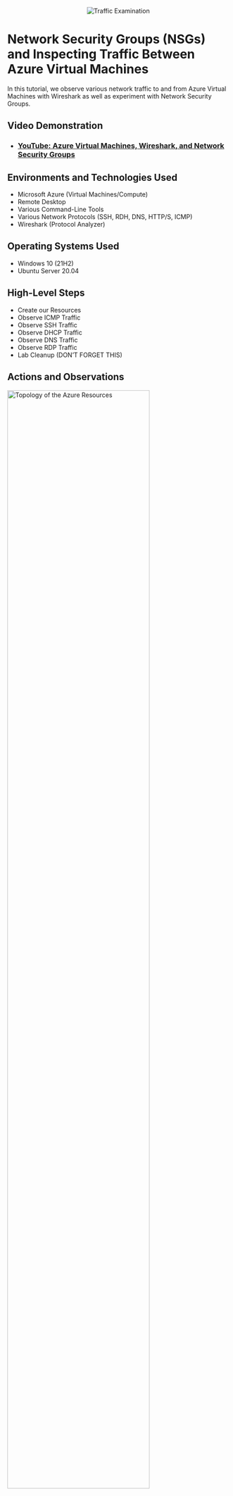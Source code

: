 <p align="center">
<img src="https://i.imgur.com/Ua7udoS.png" alt="Traffic Examination"/>
</p>

<h1>Network Security Groups (NSGs) and Inspecting Traffic Between Azure Virtual Machines</h1>
In this tutorial, we observe various network traffic to and from Azure Virtual Machines with Wireshark as well as experiment with Network Security Groups. <br />


<h2>Video Demonstration</h2>

- ### [YouTube: Azure Virtual Machines, Wireshark, and Network Security Groups](https://www.youtube.com/watch?v=LO3A44PRJj8)
<h2>Environments and Technologies Used</h2>

- Microsoft Azure (Virtual Machines/Compute)
- Remote Desktop
- Various Command-Line Tools
- Various Network Protocols (SSH, RDH, DNS, HTTP/S, ICMP)
- Wireshark (Protocol Analyzer)

<h2>Operating Systems Used </h2>

- Windows 10 (21H2)
- Ubuntu Server 20.04

<h2>High-Level Steps</h2>

- Create our Resources
- Observe ICMP Traffic
- Observe SSH Traffic
- Observe DHCP Traffic
- Observe DNS Traffic
- Observe RDP Traffic
- Lab Cleanup (DON’T FORGET THIS)

<h2>Actions and Observations</h2>

<p>
<img src="https://imgur.com/V2DGxdJ.jpg" height="80%" width="80%" alt="Topology of the Azure Resources"/>
</p>
<p>
Display of two virtual machines, vm1 and vm2.  Two network security groups, two NIC cards (software) for each virtual machine,
two IP addresses, one default gateway, and one virtual network.
  
Part 1 (Create our Resources)
  
1. Create a Resource Group
2. Create a Windows 10 Virtual Machine (VM)
3. While creating the VM, select the previously created Resource Group
4. While creating the VM, allow it to create a new Virtual Network (Vnet) and Subnet
5. Create a Linux (Ubuntu) VM
6. While create the VM, select the previously created Resource Group and Vnet
7. Observe Your Virtual Network within Network Watcher

</p>
<br />

<p>
<img src="https://imgur.com/4fP5DNV.jpg" height="80%" width="80%" alt="Pinging between vm1 and vm2"/>
</p>
<p>
Pinging between vm1 and vm2 through ICMP which is the protocol for pinging showing connectivity.
  
- For example the source IP address on row 1 is 10.0.0.4 and the destination IP address is 10.0.0.5. 
  
Part 2 (Observe ICMP Traffic)
  
8. Use Remote Desktop to connect to your Windows 10 Virtual Machine
9. Within your Windows 10 Virtual Machine, Install Wireshark
10. Open Wireshark and filter for ICMP traffic only
11. Retrieve the private IP address of the Ubuntu VM and attempt to ping it from within the Windows 10 VM
12. Observe ping requests and replies within WireShark
13. From The Windows 10 VM, open command line or PowerShell and attempt to ping a public website (such as www.google.com) and observe the traffic in WireShark
14. Initiate a perpetual/non-stop ping from your Windows 10 VM to your Ubuntu VM
15. Open the Network Security Group your Ubuntu VM is using and disable incoming (inbound) ICMP traffic
16. Back in the Windows 10 VM, observe the ICMP traffic in WireShark and the command line Ping activity
17. Re-enable ICMP traffic for the Network Security Group your Ubuntu VM is using
18. Back in the Windows 10 VM, observe the ICMP traffic in WireShark and the command line Ping activity (should start working)
19. Stop the ping activity

</p>
<br />

<p>
<img src="https://imgur.com/oRk6F9l.jpg" height="80%" width="80%" alt="Observing ssh traffic"/>
</p>
<p>
SSH stands for Secure Shell and is used for secure remote login from one virtual machine to another.

Part 2 (Observe SSH Traffic)
  
20. Back in Wireshark, filter for SSH traffic only
21. From your Windows 10 VM, “SSH into” your Ubuntu Virtual Machine (via its private IP address)
22. Type commands (ls, pwd, etc) into the linux SSH connection and observe SSH traffic spam in WireShark
23. Exit the SSH connection by typing ‘exit’ and pressing [Enter]

</p>

<img src="https://imgur.com/LMWuS15.jpg" height="80%" width="80%" alt="Topology of the Azure Resources"/>
</p>
<p>
  DHCP (Dynamic Host Configuration Protocol) is a server which manages IP addresses and assigns them to clients.
  
  Part 2 (Observe DHCP Traffic)
  
24. Back in Wireshark, filter for DHCP traffic only
25. From your Windows 10 VM, attempt to issue your VM a new IP address from the command line (ipconfig /renew)
26. Observe the DHCP traffic appearing in WireShark

<img src="https://imgur.com/U5yg8GA.jpg" height="80%" width="80%" alt="Observing ssh traffic"/>
</p>
<p>
  DNS Domain Name System) is like a directory and matches domain names with IP addresses. On the first row it
  matches google.com to an IP address.
  
  Part 2 (Observe DNS Traffic)
  
27. Back in Wireshark, filter for DNS traffic only
28. From your Windows 10 VM within a command line, use nslookup to see what google.com and disney.com’s IP addresses are
29. Observe the DNS traffic being show in WireShark
  
  <img src="https://imgur.com/apAMizX.jpg" height="80%" width="80%" alt="Topology of the Azure Resources"/>
</p>
<p>
  RDP (Remote Desktop Protocol) also known as tcp==3389 is a network communication protocol which allows users to connect
  with another computer from a remote location.
  
  Part 2 (Observe RDP Traffic)
  
30. Back in Wireshark, filter for RDP traffic only (tcp.port == 3389)
31. Observe the immediate non-stop spam of traffic.
    - Why do you think it’s non-stop spamming vs only showing traffic when you do an activity?
    - Answer: because the RDP (protocol) is constantly showing you a live stream from one computer to another, therefor traffic is always being                         transmitted.
              
  
  


  
  

<p>
